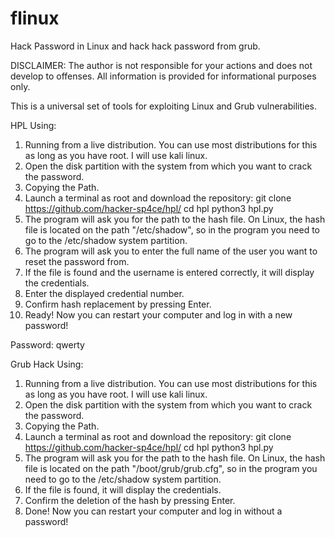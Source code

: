 # flinux
Hack Password in Linux and hack hack password from grub.



DISCLAIMER:
The author is not responsible for your actions and does not develop to offenses.
All information is provided for informational purposes only.



This is a universal set of tools for exploiting Linux and Grub vulnerabilities.



HPL Using:
1. Running from a live distribution. You can use most distributions for this as long as you have root. I will use kali linux.
2. Open the disk partition with the system from which you want to crack the password.
3. Copying the Path.
4. Launch a terminal as root and download the repository:
git clone https://github.com/hacker-sp4ce/hpl/
cd hpl
python3 hpl.py
5. The program will ask you for the path to the hash file. On Linux, the hash file is located on the path "/etc/shadow", so in the program you need to go to the /etc/shadow system partition.
6. The program will ask you to enter the full name of the user you want to reset the password from.
7. If the file is found and the username is entered correctly, it will display the credentials.
8. Enter the displayed credential number.
9. Confirm hash replacement by pressing Enter.
10. Ready! Now you can restart your computer and log in with a new password!

Password: qwerty



Grub Hack Using:
1. Running from a live distribution. You can use most distributions for this as long as you have root. I will use kali linux.
2. Open the disk partition with the system from which you want to crack the password.
3. Copying the Path.
4. Launch a terminal as root and download the repository:
git clone https://github.com/hacker-sp4ce/hpl/
cd hpl
python3 hpl.py
5. The program will ask you for the path to the hash file. On Linux, the hash file is located on the path "/boot/grub/grub.cfg", so in the program you need to go to the /etc/shadow system partition.
6. If the file is found, it will display the credentials.
7. Confirm the deletion of the hash by pressing Enter.
9. Done! Now you can restart your computer and log in without a password!
